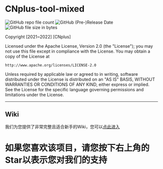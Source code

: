 # CNplus-tool-mixed
<img alt="GitHub repo file count" src="https://img.shields.io/github/directory-file-count/CNplus/CNplus-tool-mixed"></img>
<img alt="GitHub (Pre-)Release Date" src="https://img.shields.io/github/release-date-pre/CNplus/CNplus-tool-mixed"></img>
<img alt="GitHub file size in bytes" src="https://img.shields.io/github/size/CNplus/CNplus-tool-mixed"></img>

Copyright [2021~2022] [CNplus]

Licensed under the Apache License, Version 2.0 (the "License");
you may not use this file except in compliance with the License.
You may obtain a copy of the License at

    http://www.apache.org/licenses/LICENSE-2.0

Unless required by applicable law or agreed to in writing, software
distributed under the License is distributed on an "AS IS" BASIS,
WITHOUT WARRANTIES OR CONDITIONS OF ANY KIND, either express or implied.
See the License for the specific language governing permissions and
limitations under the License.

---
## Wiki
我们为您提供了非常完整且适合新手的Wiki，您可以[点此进入](https://github.com/CNplus/CNplus-tool-mixed/wiki)

# 如果您喜欢该项目，请您按下右上角的Star以表示您对我们的支持
